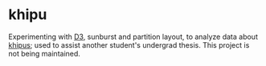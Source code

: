 khipu
=====

Experimenting with <a href="http://d3js.org/">D3</a>, sunburst and partition layout, to analyze data about <a href="http://khipukamayuq.fas.harvard.edu/" target="_blank">khipus</a>; used to assist another student's undergrad thesis.  This project is not being maintained.
